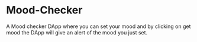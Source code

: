 # Mood-Checker
A Mood checker DApp where you can set your mood and by clicking on get mood the DApp will give an alert of the mood you just set.
